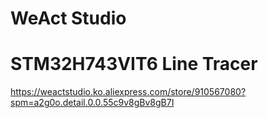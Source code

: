 # WeAct Studio
# STM32H743VIT6 Line Tracer

https://weactstudio.ko.aliexpress.com/store/910567080?spm=a2g0o.detail.0.0.55c9v8gBv8gB7I

